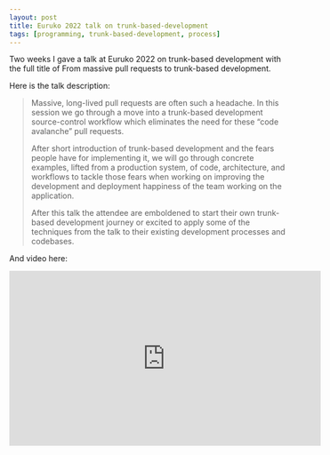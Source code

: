 ```yaml
---
layout: post
title: Euruko 2022 talk on trunk-based-development
tags: [programming, trunk-based-development, process]
---
```


Two weeks I gave a talk at Euruko 2022 on trunk-based development with the full title of From massive pull requests to trunk-based development.

Here is the talk description:

> Massive, long-lived pull requests are often such a headache. In this session we go through a move into a trunk-based development source-control workflow which eliminates the need for these “code avalanche” pull requests.
>
> After short introduction of trunk-based development and the fears people have for implementing it, we will go through concrete examples, lifted from a production system, of code, architecture, and workflows to tackle those fears when working on improving the development and deployment happiness of the team working on the application.
>
> After this talk the attendee are emboldened to start their own trunk-based development journey or excited to apply some of the techniques from the talk to their existing development processes and codebases.

And video here:

<iframe width="560" height="315" src="https://www.youtube.com/embed/M76dNDySrNc" title="YouTube video player" frameborder="0" allow="accelerometer; autoplay; clipboard-write; encrypted-media; gyroscope; picture-in-picture" allowfullscreen></iframe>
